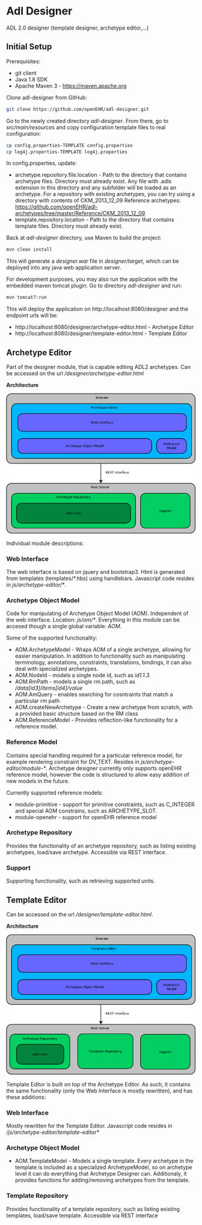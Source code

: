 # Adl Designer

ADL 2.0 designer (template designer, archetype editor,...)

## Initial Setup

Prerequisites:

* git client
* Java 1.8 SDK
* Apache Maven 3 - https://maven.apache.org

Clone adl-designer from GitHub:

```bash 
git clone https://github.com/openEHR/adl-designer.git
```    

Go to the newly created directory _adl-designer_. From there, go to _src/main/resources_ and copy configuration 
template files to real configuration:

```bash
cp config.properties-TEMPLATE config.properties
cp log4j.properties-TEMPLATE log4j.properties
```
 
 In config.properties, update:
 
* archetype.repository.file.location - Path to the directory that contains archetype files. Directory must already exist.
    Any file with .adls extension in this directory and any subfolder will be loaded as an archetype. For a repository with 
    existing archetypes, you can try using a directory with contents of CKM_2013_12_09 Reference archetypes: 
    https://github.com/openEHR/adl-archetypes/tree/master/Reference/CKM_2013_12_09
* template.repository.location -  Path to the directory that contains template files. Directory must already exist.
  
  
Back at _adl-designer_ directory, use Maven to build the project:  
  
```bash
mvn clean install
```
 
This will generate a _designer.war_ file in _designer/target_, which can be deployed into any java web application server.

For development purposes, you may also run the application with the embedded maven tomcat plugin.
Go to directory _adl-designer_ and run:

```bash
mvn tomcat7:run
```

This will deploy the application on http://localhost:8080/designer and the endpoint urls will be:

* http://localhost:8080/designer/archetype-editor.html - Archetype Editor
* http://localhost:8080/designer/template-editor.html - Template Editor

 
 

## Archetype Editor
Part of the designer module, that is capable editing ADL2 archetypes. Can be accessed on the url _/designer/archetype-editor.html_

**Architecture**

![Archetype Editor Architecture](docs/archetype-editor-architecture.png "")

Individual module descriptions:
### Web Interface
The web interface is based on jquery and bootstrap3. Html is generated from templates (templates/\*.hbs) using handlebars. Javascript code resides in _js/archetype-editor/\*_.

### Archetype Object Model
Code for manipulating of Archetype Object Model (AOM). Independent of the web interface. Location: _js/am/\*_. Everything in this module can be accesed though a single global variable: _AOM_.

Some of the supported functionality:

* AOM.ArchetypeModel - Wraps AOM of a single archetype, allowing for easier manipulation. In addition to  functionality such as manipulating terminology, annotations, constraints, translations, bindings, it can also deal with specialized archetypes.
* AOM.NodeId - models a single node id, such as _id1.1.3_.
* AOM.RmPath - models a single rm path, such as _/data[id3]/items[id4]/value_
* AOM.AmQuery - enables searching for cosntraints that match a particular rm path
* AOM.createNewArchetype - Create a new archetype from scratch, with a provided basic structure based on the RM class
* AOM.ReferenceModel - Provides reflection-like functionality for a reference model.

### Reference Model
Contains special handling required for a particular reference model, for example rendering constraint for DV_TEXT. Resides in _js/archetype-editor/module-\*_. Archetype designer currently only supports openEHR reference model, however the code is structured to allow easy addition of new models in the future.

Currently supported reference models:
* module-primitive - support for primitive constraints, such as C_INTEGER and special AOM constrains, such as ARCHETYPE_SLOT.
* module-openehr - support for openEHR reference model

### Archetype Repository
Provides the functionality of an archetype repository, such as listing existing archetypes, load/save archetype. Accessible via REST interface.

### Support
Supporting functionality, such as retrieving supported units.

## Template Editor
Can be accessed on the url _/designer/template-editor.html_.

**Architecture**

![Template Editor Architecture](docs/template-editor-architecture.png "")

Template Editor is built on top of the Archetype Editor. As such, it contains the same functionality (only the Web Interface is mostly rewritten), and has these additions:

### Web Interface
Mostly rewritten for the Template Editor. Javascript code resides in _/js/archetype-editor/template-editor\*_

### Archetype Object Model

* AOM.TemplateModel - Models a single template. Every archetype in the template is included as a specialized ArchetypeModel, so on archetype level it can do everything that Archetype Designer can. Additionaly, it provides functions for adding/removing archetypes from the template.

### Template Repository
Provides functionality of a template repository, such as listing existing templates, load/save template. Accessible via REST interface